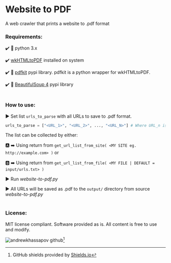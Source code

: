 # Website to PDF

A web crawler that prints a website to .pdf format

### Requirements:

:heavy_check_mark: :snake: python 3.x

:heavy_check_mark: [wkHTMLtoPDF](https://wkhtmltopdf.org/) installed on system

:heavy_check_mark: :snake: [pdfkit](https://pypi.org/project/pdfkit/) pypi library. pdfkit is a python wrapper for wkHTMLtoPDF.

:heavy_check_mark: :snake: [BeautifulSoup 4](https://pypi.org/project/beautifulsoup4/) pypi library
</br></br>

### How to use:

:arrow_forward: Set list `urls_to_parse` with all URLs to save to .pdf format.
```python
urls_to_parse = ["<URL_1>", "<URL_2>", ..., "<URL_N>"] # Where URL_n is your desired URL.
```
The list can be collected by either:

:a: :arrow_right: Using return from `get_url_list_from_site( <MY SITE eg. http://example.com> )` or

:b: :arrow_right: Using return from `get_url_list_from_file( <MY FILE | DEFAULT = input/urls.txt> )` 

:arrow_forward: Run *website-to-pdf.py*

:arrow_forward: All URLs will be saved as .pdf to the `output/` directory from source *website-to-pdf.py*
</br></br>

### License:

MIT license compliant. Software provided as is. All content is free to use and modify.

![andrewkhassapov github](https://github.com/AndrewKhassapov/website-to-pdf/assets/53222142/903caf24-211d-41e8-b526-3b474198f9fe)[^1]
[^1]: GitHub shields provided by [Shields.io](https://shields.io/)
